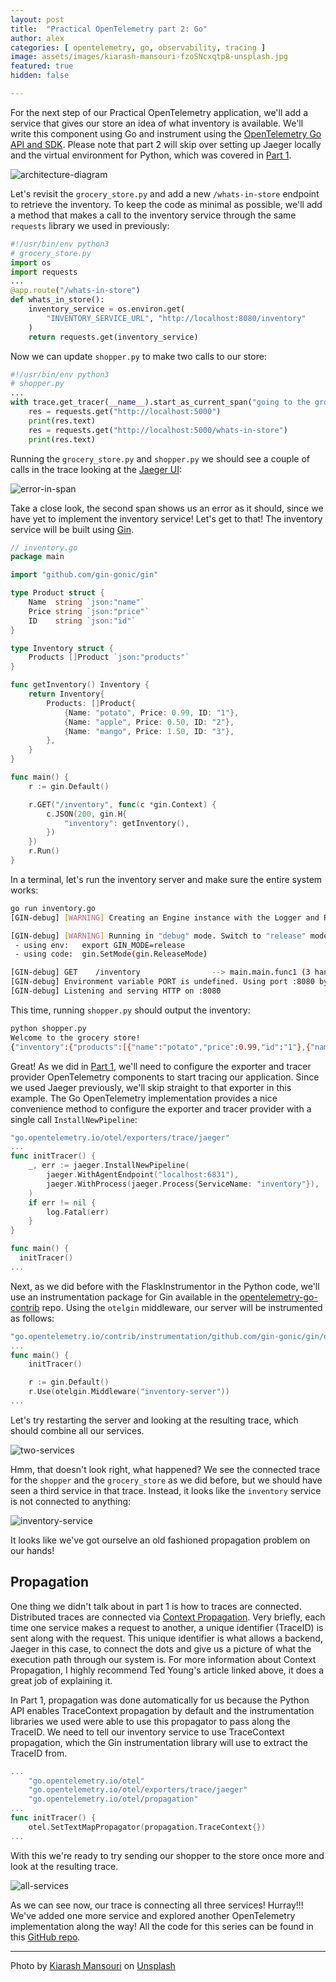 ```yaml
---
layout: post
title:  "Practical OpenTelemetry part 2: Go"
author: alex
categories: [ opentelemetry, go, observability, tracing ]
image: assets/images/kiarash-mansouri-fzoSNcxqtp8-unsplash.jpg
featured: true
hidden: false

---
```


For the next step of our Practical OpenTelemetry application, we'll add a service that gives our store an idea of what inventory is available. We'll write this component using Go and instrument using the [OpenTelemetry Go API and SDK](https://github.com/open-telemetry/opentelemetry-go). Please note that part 2 will skip over setting up Jaeger locally and the virtual environment for Python, which was covered in [Part 1](https://words.boten.ca/Practical-OpenTelemetry-part-1-Python/).

![architecture-diagram](/assets/images/otel-part-2-0.png)

Let's revisit the `grocery_store.py` and add a new `/whats-in-store` endpoint to retrieve the inventory. To keep the code as minimal as possible, we'll add a method that makes a call to the inventory service through the same `requests` library we used in previously:

```python
#!/usr/bin/env python3
# grocery_store.py
import os
import requests
...
@app.route("/whats-in-store")
def whats_in_store():
    inventory_service = os.environ.get(
        "INVENTORY_SERVICE_URL", "http://localhost:8080/inventory"
    )
    return requests.get(inventory_service)

```

Now we can update `shopper.py` to make two calls to our store:

```python
#!/usr/bin/env python3
# shopper.py
...
with trace.get_tracer(__name__).start_as_current_span("going to the grocery store"):
    res = requests.get("http://localhost:5000")
    print(res.text)
    res = requests.get("http://localhost:5000/whats-in-store")
    print(res.text)
```

Running the `grocery_store.py` and `shopper.py` we should see a couple of calls in the trace looking at the [Jaeger UI](http://localhost:16686):

![error-in-span](/assets/images/otel-part-2-1.png)

Take a close look, the second span shows us an error as it should, since we have yet to implement the inventory service! Let's get to that! The inventory service will be built using [Gin](https://github.com/gin-gonic/gin). 

```go
// inventory.go
package main

import "github.com/gin-gonic/gin"

type Product struct {
	Name  string `json:"name"`
	Price string `json:"price"`
	ID    string `json:"id"`
}

type Inventory struct {
	Products []Product `json:"products"`
}

func getInventory() Inventory {
	return Inventory{
		Products: []Product{
			{Name: "potato", Price: 0.99, ID: "1"},
			{Name: "apple", Price: 0.50, ID: "2"},
			{Name: "mango", Price: 1.50, ID: "3"},
		},
	}
}

func main() {
	r := gin.Default()

	r.GET("/inventory", func(c *gin.Context) {
		c.JSON(200, gin.H{
			"inventory": getInventory(),
		})
	})
	r.Run()
}
```

In a terminal, let's run the inventory server and make sure the entire system works:

```bash
go run inventory.go
[GIN-debug] [WARNING] Creating an Engine instance with the Logger and Recovery middleware already attached.

[GIN-debug] [WARNING] Running in "debug" mode. Switch to "release" mode in production.
 - using env:   export GIN_MODE=release
 - using code:  gin.SetMode(gin.ReleaseMode)

[GIN-debug] GET    /inventory                --> main.main.func1 (3 handlers)
[GIN-debug] Environment variable PORT is undefined. Using port :8080 by default
[GIN-debug] Listening and serving HTTP on :8080
```

This time, running `shopper.py` should output the inventory:

```bash
python shopper.py
Welcome to the grocery store!
{"inventory":{"products":[{"name":"potato","price":0.99,"id":"1"},{"name":"apple","price":0.5,"id":"2"},{"name":"mango","price":1.5,"id":"3"}]}}
```

Great! As we did in [Part 1](https://words.boten.ca/Practical-OpenTelemetry-part-1-Python/), we'll need to configure the exporter and tracer provider OpenTelemetry components to start tracing our application. Since we used Jaeger previously, we'll skip straight to that exporter in this example. The Go OpenTelemetry implementation provides a nice convenience method to configure the exporter and tracer provider with a single call `InstallNewPipeline`:

```go
"go.opentelemetry.io/otel/exporters/trace/jaeger"
...
func initTracer() {
	_, err := jaeger.InstallNewPipeline(
		jaeger.WithAgentEndpoint("localhost:6831"),
		jaeger.WithProcess(jaeger.Process{ServiceName: "inventory"}),
	)
	if err != nil {
		log.Fatal(err)
	}
}

func main() {
  initTracer()
...
```

Next, as we did before with the FlaskInstrumentor in the Python code, we'll use an instrumentation package for Gin available in the [opentelemetry-go-contrib](https://github.com/open-telemetry/opentelemetry-go-contrib) repo. Using the `otelgin` middleware, our server will be instrumented as follows:

```go
"go.opentelemetry.io/contrib/instrumentation/github.com/gin-gonic/gin/otelgin"
...
func main() {
	initTracer()

	r := gin.Default()
	r.Use(otelgin.Middleware("inventory-server"))
...
```

Let's try restarting the server and looking at the resulting trace, which should combine all our services.

![two-services](/assets/images/otel-part-2-2.png)

Hmm, that doesn't look right, what happened? We see the connected trace for the `shopper` and the `grocery_store` as we did before, but we should have seen a third service in that trace. Instead, it looks like the `inventory` service is not connected to anything:

![inventory-service](/assets/images/otel-part-2-3.png)

It looks like we've got ourselve an old fashioned propagation problem on our hands!

## Propagation

One thing we didn't talk about in part 1 is how to traces are connected. Distributed traces are connected via [Context Propagation](https://lightstep.com/blog/opentelemetry-context-propagation/). Very briefly, each time one service makes a request to another, a unique identifier (TraceID) is sent along with the request. This unique identifier is what allows a backend, Jaeger in this case, to connect the dots and give us a picture of what the execution path through our system is. For more information about Context Propagation, I highly recommend Ted Young's article linked above, it does a great job of explaining it.

In Part 1, propagation was done automatically for us because the Python API enables TraceContext propagation by default and the instrumentation libraries we used were able to use this propagator to pass along the TraceID. We need to tell our inventory service to use TraceContext propagation, which the Gin instrumentation library will use to extract the TraceID from.

```go
...
	"go.opentelemetry.io/otel"
	"go.opentelemetry.io/otel/exporters/trace/jaeger"
	"go.opentelemetry.io/otel/propagation"
...
func initTracer() {
	otel.SetTextMapPropagator(propagation.TraceContext{})
...
```

With this we're ready to try sending our shopper to the store once more and look at the resulting trace.

![all-services](/assets/images/otel-part-2-4.png)

As we can see now, our trace is connecting all three services! Hurray!!! We've added one more service and explored another OpenTelemetry implementation along the way! All the code for this series can be found in this [GitHub repo](https://github.com/codeboten/practical-otel).

------

Photo by [Kiarash Mansouri](https://unsplash.com/@kiarash_mansouri?utm_source=unsplash&utm_medium=referral&utm_content=creditCopyText) on [Unsplash](https://unsplash.com/?utm_source=unsplash&utm_medium=referral&utm_content=creditCopyText)